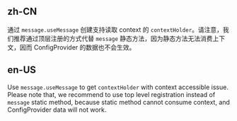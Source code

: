 ## zh-CN

通过 `message.useMessage` 创建支持读取 context 的 `contextHolder`。请注意，我们推荐通过顶层注册的方式代替 `message` 静态方法，因为静态方法无法消费上下文，因而 ConfigProvider 的数据也不会生效。

## en-US

Use `message.useMessage` to get `contextHolder` with context accessible issue. Please note that, we recommend to use top level registration instead of `message` static method, because static method cannot consume context, and ConfigProvider data will not work.

